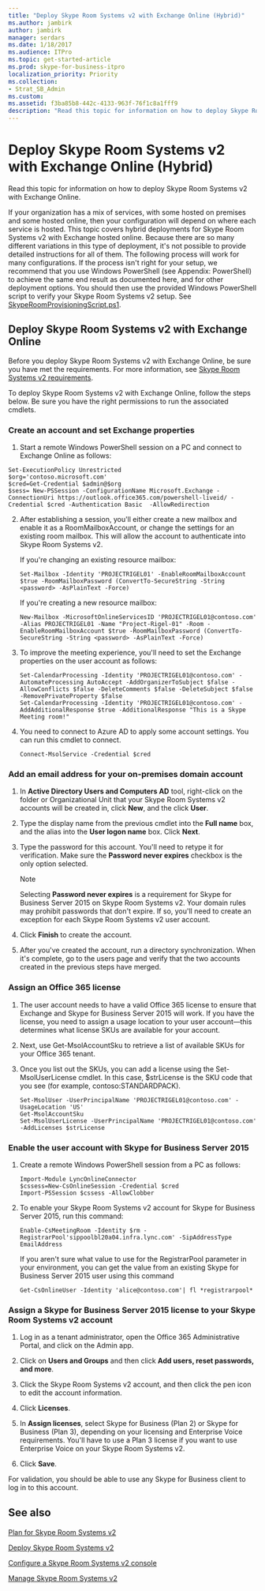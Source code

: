 ```yaml
---
title: "Deploy Skype Room Systems v2 with Exchange Online (Hybrid)"
ms.author: jambirk
author: jambirk
manager: serdars
ms.date: 1/18/2017
ms.audience: ITPro
ms.topic: get-started-article
ms.prod: skype-for-business-itpro
localization_priority: Priority
ms.collection: 
- Strat_SB_Admin
ms.custom:
ms.assetid: f3ba85b8-442c-4133-963f-76f1c8a1fff9
description: "Read this topic for information on how to deploy Skype Room Systems v2 with Exchange Online."
---
```


# Deploy Skype Room Systems v2 with Exchange Online (Hybrid)
 
Read this topic for information on how to deploy Skype Room Systems v2 with Exchange Online.
  
If your organization has a mix of services, with some hosted on premises and some hosted online, then your configuration will depend on where each service is hosted. This topic covers hybrid deployments for Skype Room Systems v2 with Exchange hosted online. Because there are so many different variations in this type of deployment, it's not possible to provide detailed instructions for all of them. The following process will work for many configurations. If the process isn't right for your setup, we recommend that you use Windows PowerShell (see Appendix: PowerShell) to achieve the same end result as documented here, and for other deployment options. You should then use the provided Windows PowerShell script to verify your Skype Room Systems v2 setup. See [SkypeRoomProvisioningScript.ps1](http://download.microsoft.com/download/9/0/D/90D4826A-9FD2-47D2-B911-97BF1737F4F7/SkypeRoomProvisioningScript.ps1.txt).
  
## Deploy Skype Room Systems v2 with Exchange Online

Before you deploy Skype Room Systems v2 with Exchange Online, be sure you have met the requirements. For more information, see [Skype Room Systems v2 requirements](../../plan-your-deployment/clients-and-devices/requirements.md).
  
To deploy Skype Room Systems v2 with Exchange Online, follow the steps below. Be sure you have the right permissions to run the associated cmdlets. 
  
### Create an account and set Exchange properties

1. Start a remote Windows PowerShell session on a PC and connect to Exchange Online as follows:
    
```
Set-ExecutionPolicy Unrestricted
$org='contoso.microsoft.com'
$cred=Get-Credential $admin@$org
$sess= New-PSSession -ConfigurationName Microsoft.Exchange -ConnectionUri https://outlook.office365.com/powershell-liveid/ -Credential $cred -Authentication Basic  -AllowRedirection
```

2. After establishing a session, you'll either create a new mailbox and enable it as a RoomMailboxAccount, or change the settings for an existing room mailbox. This will allow the account to authenticate into Skype Room Systems v2.
    
   If you're changing an existing resource mailbox:
    
   ```
   Set-Mailbox -Identity 'PROJECTRIGEL01' -EnableRoomMailboxAccount $true -RoomMailboxPassword (ConvertTo-SecureString -String <password> -AsPlainText -Force)
   ```

    If you're creating a new resource mailbox:
    
   ```
   New-Mailbox -MicrosoftOnlineServicesID 'PROJECTRIGEL01@contoso.com' -Alias PROJECTRIGEL01 -Name "Project-Rigel-01" -Room -EnableRoomMailboxAccount $true -RoomMailboxPassword (ConvertTo-SecureString -String <password> -AsPlainText -Force)
   ```

3. To improve the meeting experience, you'll need to set the Exchange properties on the user account as follows:
    
   ```
   Set-CalendarProcessing -Identity 'PROJECTRIGEL01@contoso.com' -AutomateProcessing AutoAccept -AddOrganizerToSubject $false -AllowConflicts $false -DeleteComments $false -DeleteSubject $false -RemovePrivateProperty $false
   Set-CalendarProcessing -Identity 'PROJECTRIGEL01@contoso.com' -AddAdditionalResponse $true -AdditionalResponse "This is a Skype Meeting room!"
   ```

    
4. You need to connect to Azure AD to apply some account settings. You can run this cmdlet to connect.
    
   ```
   Connect-MsolService -Credential $cred
   ```

### Add an email address for your on-premises domain account

1. In **Active Directory Users and Computers AD** tool, right-click on the folder or Organizational Unit that your Skype Room Systems v2 accounts will be created in, click **New**, and the click **User**.
    
2. Type the display name from the previous cmdlet into the **Full name** box, and the alias into the **User logon name** box. Click **Next**.


3. Type the password for this account. You'll need to retype it for verification. Make sure the **Password never expires** checkbox is the only option selected.
    
    > [!NOTE]
    > Selecting **Password never expires** is a requirement for Skype for Business Server 2015 on Skype Room Systems v2. Your domain rules may prohibit passwords that don't expire. If so, you'll need to create an exception for each Skype Room Systems v2 user account.
  
4. Click **Finish** to create the account.
    
5. After you've created the account, run a directory synchronization. When it's complete, go to the users page and verify that the two accounts created in the previous steps have merged.
    
### Assign an Office 365 license

1. The user account needs to have a valid Office 365 license to ensure that Exchange and Skype for Business Server 2015 will work. If you have the license, you need to assign a usage location to your user account—this determines what license SKUs are available for your account.
    
2. Next, use Get-MsolAccountSku to retrieve a list of available SKUs for your Office 365 tenant.
    
3. Once you list out the SKUs, you can add a license using the Set-MsolUserLicense cmdlet. In this case, $strLicense is the SKU code that you see (for example, contoso:STANDARDPACK).
    
   ```
   Set-MsolUser -UserPrincipalName 'PROJECTRIGEL01@contoso.com' -UsageLocation 'US'
   Get-MsolAccountSku
   Set-MsolUserLicense -UserPrincipalName 'PROJECTRIGEL01@contoso.com' -AddLicenses $strLicense
   ```


### Enable the user account with Skype for Business Server 2015

1. Create a remote Windows PowerShell session from a PC as follows:
    
    ```
    Import-Module LyncOnlineConnector  
    $cssess=New-CsOnlineSession -Credential $cred  
    Import-PSSession $cssess -AllowClobber
    ```

2. To enable your Skype Room Systems v2 account for Skype for Business Server 2015, run this command:
    
   ```
   Enable-CsMeetingRoom -Identity $rm -RegistrarPool'sippoolbl20a04.infra.lync.com' -SipAddressType EmailAddress
   ```

    If you aren't sure what value to use for the RegistrarPool parameter in your environment, you can get the value from an existing Skype for Business Server 2015 user using this command
    
   ```
   Get-CsOnlineUser -Identity 'alice@contoso.com'| fl *registrarpool*
   ```

### Assign a Skype for Business Server 2015 license to your Skype Room Systems v2 account

1. Log in as a tenant administrator, open the Office 365 Administrative Portal, and click on the Admin app.
    
2. Click on **Users and Groups** and then click **Add users, reset passwords, and more**.
    
3. Click the Skype Room Systems v2 account, and then click the pen icon to edit the account information.
    
4. Click **Licenses**.
    
5. In **Assign licenses**, select Skype for Business (Plan 2) or Skype for Business (Plan 3), depending on your licensing and Enterprise Voice requirements. You'll have to use a Plan 3 license if you want to use Enterprise Voice on your Skype Room Systems v2.
    
6. Click **Save**.
    
For validation, you should be able to use any Skype for Business client to log in to this account.
  
## See also

#### 

[Plan for Skype Room Systems v2](../../plan-your-deployment/clients-and-devices/skype-room-systems-v2-0.md)
  
[Deploy Skype Room Systems v2](room-systems-v2.md)
  
[Configure a Skype Room Systems v2 console](console.md)
  
[Manage Skype Room Systems v2](../../manage/skype-room-systems-v2/skype-room-systems-v2.md)

